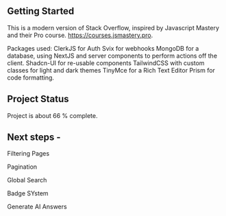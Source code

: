 ## Getting Started

This is a modern version of Stack Overflow, inspired by Javascript Mastery and their Pro course. https://courses.jsmastery.pro.

Packages used:
ClerkJS for Auth
Svix for webhooks
MongoDB for a database, using NextJS and server components to perform actions off the client.
Shadcn-UI for re-usable components
TailwindCSS with custom classes for light and dark themes
TinyMce for a Rich Text Editor
Prism for code formatting.

## Project Status

Project is about 66 % complete.

## Next steps -

Filtering Pages

Pagination

Global Search

Badge SYstem

Generate AI Answers
